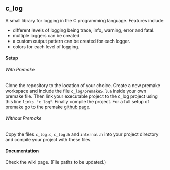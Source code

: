 ## c_log

A small library for logging in the C programming language. Features include:
- different levels of logging being trace, info, warning, error and fatal.
- multiple loggers can be created.
- a custom output pattern can be created for each logger.
- colors for each level of logging.

#### Setup

###### With Premake

Clone the repository to the location of your choice.
Create a new premake workspace and include the file `c_log/premake5.lua` inside your own premake file. 
Then link your executable project to the c_log project using this line `links "c_log"`.
Finally compile the project.
For a full setup of premake go to the premake [github page](https://github.com/premake/premake-core).

###### Without Premake

Copy the files `c_log.c`, `c_log.h` and `internal.h` into your project directory and compile your project with these files.

#### Documentation

Check the wiki page. (File paths to be updated.)
